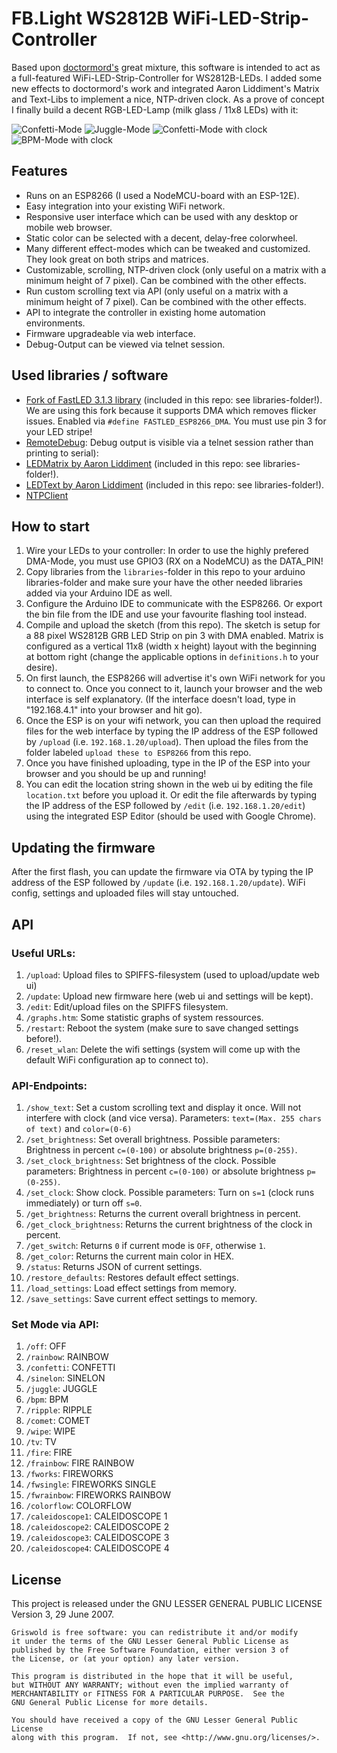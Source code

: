# FB.Light WS2812B WiFi-LED-Strip-Controller

Based upon [doctormord's](https://github.com/doctormord/Responsive_LED_Control) great mixture, this software is intended to act as a full-featured WiFi-LED-Strip-Controller for WS2812B-LEDs. I added some new effects to doctormord's work and integrated Aaron Liddiment's Matrix and Text-Libs to implement a nice, NTP-driven clock. As a prove of concept I finally build a decent RGB-LED-Lamp (milk glass / 11x8 LEDs) with it:

![Confetti-Mode](https://breakout.bernis-hideout.de/git/FB.Light/confetti_1_small.gif)
![Juggle-Mode](https://breakout.bernis-hideout.de/git/FB.Light/juggle_small.gif)
![Confetti-Mode with clock](https://breakout.bernis-hideout.de/git/FB.Light/confetti_clock_small.gif)
![BPM-Mode with clock](https://breakout.bernis-hideout.de/git/FB.Light/bpm_clock_small.gif)

## Features

* Runs on an ESP8266 (I used a NodeMCU-board with an ESP-12E).
* Easy integration into your existing WiFi network.
* Responsive user interface which can be used with any desktop or mobile web browser.
* Static color can be selected with a decent, delay-free colorwheel.
* Many different effect-modes which can be tweaked and customized. They look great on both strips and matrices.
* Customizable, scrolling, NTP-driven clock (only useful on a matrix with a minimum height of 7 pixel). Can be combined with the other effects.
* Run custom scrolling text via API (only useful on a matrix with a minimum height of 7 pixel). Can be combined with the other effects.
* API to integrate the controller in existing home automation environments.
* Firmware upgradeable via web interface.
* Debug-Output can be viewed via telnet session.

## Used libraries / software

* [Fork of FastLED 3.1.3 library](https://github.com/coryking/FastLED) (included in this repo: see libraries-folder!).
We are using this fork because it supports DMA which removes flicker issues. Enabled via `#define FASTLED_ESP8266_DMA`. You must use pin 3 for your LED stripe!
* [RemoteDebug](https://github.com/JoaoLopesF/RemoteDebug): Debug output is visible via a telnet session rather than printing to serial):
* [LEDMatrix by Aaron Liddiment](https://github.com/AaronLiddiment/LEDMatrix) (included in this repo: see libraries-folder!).
* [LEDText by Aaron Liddiment](https://github.com/AaronLiddiment/LEDText) (included in this repo: see libraries-folder!).
* [NTPClient](https://github.com/arduino-libraries/NTPClient)

## How to start

1.	Wire your LEDs to your controller: In order to use the highly prefered DMA-Mode, you must use GPIO3 (RX on a NodeMCU) as the DATA_PIN!
2.	Copy libraries from the `libraries`-folder in this repo to your arduino libraries-folder and make sure your have the other needed libraries added via your Arduino IDE as well.
3.  Configure the Arduino IDE to communicate with the ESP8266. Or export the bin file from the IDE and use your favourite flashing tool instead.
4.  Compile and upload the sketch (from this repo). The sketch is setup for a 88 pixel WS2812B GRB LED Strip on pin 3 with DMA enabled. Matrix is configured
	as a vertical 11x8 (width x height) layout with the beginning at bottom right (change the applicable options in `definitions.h` to your desire).
5.  On first launch, the ESP8266 will advertise it's own WiFi network for you to connect to. Once you connect to it, launch your browser
    and the web interface is self explanatory. (If the interface doesn't load, type in "192.168.4.1" into your browser and hit go).
6.  Once the ESP is on your wifi network, you can then upload the required files for the web interface by typing the IP address
    of the ESP followed by `/upload` (i.e. `192.168.1.20/upload`). Then upload the files from the folder labeled `upload these to ESP8266` from this repo.
7.  Once you have finished uploading, type in the IP of the ESP into your browser and you should be up and running!
8.	You can edit the location string shown in the web ui by editing the file `location.txt` before you upload it. Or edit the file afterwards by typing the IP address of the ESP
    followed by `/edit` (i.e. `192.168.1.20/edit`) using the integrated ESP Editor (should be used with Google Chrome).

## Updating the firmware

After the first flash, you can update the firmware via OTA by typing the IP address of the ESP followed by `/update` (i.e. `192.168.1.20/update`).
WiFi config, settings and uploaded files will stay untouched.

## API

### Useful URLs:

1. `/upload`: Upload files to SPIFFS-filesystem (used to upload/update web ui)
1. `/update`: Upload new firmware here (web ui and settings will be kept). 
1. `/edit`: Edit/upload files on the SPIFFS filesystem.
1. `/graphs.htm`: Some statistic graphs of system ressources.
1. `/restart`: Reboot the system (make sure to save changed settings before!).
1. `/reset_wlan`: Delete the wifi settings (system will come up with the default WiFi configuration ap to connect to).

### API-Endpoints:

1. `/show_text`: Set a custom scrolling text and display it once. Will not interfere with clock (and vice versa). Parameters: `text=(Max. 255 chars of text)` and `color=(0-6)`
1. `/set_brightness`: Set overall brightness. Possible parameters: Brightness in percent `c=(0-100)` or absolute brightness `p=(0-255)`.
1. `/set_clock_brightness`: Set brightness of the clock. Possible parameters: Brightness in percent `c=(0-100)` or absolute brightness `p=(0-255)`.
1. `/set_clock`: Show clock. Possible parameters: Turn on `s=1` (clock runs immediately) or turn off `s=0`.
1. `/get_brightness`: Returns the current overall brightness in percent.
1. `/get_clock_brightness`: Returns the current brightness of the clock in percent.
1. `/get_switch`: Returns `0` if current mode is `OFF`, otherwise `1`.
1. `/get_color`: Returns the current main color in HEX.
1. `/status`: Returns JSON of current settings.
1. `/restore_defaults`: Restores default effect settings.
1. `/load_settings`: Load effect settings from memory.
1. `/save_settings`: Save current effect settings to memory.

### Set Mode via API:

1. `/off`: OFF
1. `/rainbow`: RAINBOW
1. `/confetti`: CONFETTI
1. `/sinelon`: SINELON
1. `/juggle`: JUGGLE
1. `/bpm`: BPM
1. `/ripple`: RIPPLE
1. `/comet`: COMET
1. `/wipe`: WIPE
1. `/tv`: TV
1. `/fire`: FIRE
1. `/frainbow`: FIRE RAINBOW
1. `/fworks`: FIREWORKS
1. `/fwsingle`: FIREWORKS SINGLE
1. `/fwrainbow`: FIREWORKS RAINBOW
1. `/colorflow`: COLORFLOW
1. `/caleidoscope1`: CALEIDOSCOPE 1
1. `/caleidoscope2`: CALEIDOSCOPE 2
1. `/caleidoscope3`: CALEIDOSCOPE 3
1. `/caleidoscope4`: CALEIDOSCOPE 4

## License

This project is released under the GNU LESSER GENERAL PUBLIC LICENSE Version 3, 29 June 2007.

	Griswold is free software: you can redistribute it and/or modify
	it under the terms of the GNU Lesser General Public License as 
	published by the Free Software Foundation, either version 3 of 
	the License, or (at your option) any later version.

	This program is distributed in the hope that it will be useful,
	but WITHOUT ANY WARRANTY; without even the implied warranty of
	MERCHANTABILITY or FITNESS FOR A PARTICULAR PURPOSE.  See the
	GNU General Public License for more details.

	You should have received a copy of the GNU Lesser General Public License
	along with this program.  If not, see <http://www.gnu.org/licenses/>.
